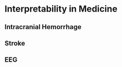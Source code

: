 Interpretability in Medicine
===============================================================================

Intracranial Hemorrhage
-------------------------------------------------------------------------------

Stroke
-------------------------------------------------------------------------------

EEG
-------------------------------------------------------------------------------
